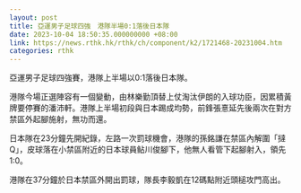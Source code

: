 ```yaml
---
layout: post
title: 亞運男子足球四強　港隊半場0:1落後日本隊
date: 2023-10-04 18:50:35.000000000 +08:00
link: https://news.rthk.hk/rthk/ch/component/k2/1721468-20231004.htm
categories: rthk
---
```


亞運男子足球四強賽，港隊上半場以0:1落後日本隊。

港隊今場正選陣容有一個變動，由林樂勤頂替上仗淘汰伊朗的入球功臣，因累積黃牌要停賽的潘沛軒。港隊上半場初段與日本踢成均勢，前鋒張憙延先後兩次在對方禁區外起腳施射，無功而還。

日本隊在23分鐘先開紀錄，左路一次罰球機會，港隊的孫銘謙在禁區內解圍「撻Q」，皮球落在小禁區附近的日本球員鲇川俊腳下，他無人看管下起腳射入，領先1:0。

港隊在37分鐘於日本禁區外開出罰球，隊長李毅凱在12碼點附近頭槌攻門高出。
